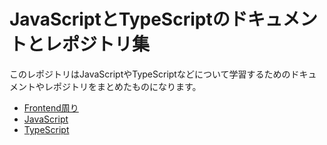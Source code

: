 #  JavaScriptとTypeScriptのドキュメントとレポジトリ集
このレポジトリはJavaScriptやTypeScriptなどについて学習するためのドキュメントやレポジトリをまとめたものになります。

- [Frontend周り](Frontend.md)
- [JavaScript](./JavaScript.md)
- [TypeScript](./TypeScript.md)